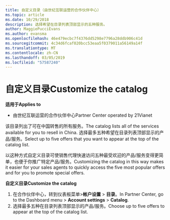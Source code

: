 ```yaml
---
title: 自定义目录（由世纪互联运营的合作伙伴中心）
ms.topic: article
ms.date: 10/29/2018
description: 选择希望在目录列表顶部显示的五种服务。
author: MaggiePucciEvans
ms.author: evansma
ms.openlocfilehash: 46e479ecbc7f4376dd5298e7796a28ddb906c41d
ms.sourcegitcommit: 4c34d6fcaf020bcc53eaa5f0379011a56149a14f
ms.translationtype: MT
ms.contentlocale: zh-CN
ms.lasthandoff: 03/05/2019
ms.locfileid: "57587240"
---
```

# <a name="customize-the-catalog"></a><span data-ttu-id="9a5e8-103">自定义目录</span><span class="sxs-lookup"><span data-stu-id="9a5e8-103">Customize the catalog</span></span>

<span data-ttu-id="9a5e8-104">**适用于**</span><span class="sxs-lookup"><span data-stu-id="9a5e8-104">**Applies to**</span></span>

-   <span data-ttu-id="9a5e8-105">由世纪互联运营的合作伙伴中心</span><span class="sxs-lookup"><span data-stu-id="9a5e8-105">Partner Center operated by 21Vianet</span></span>


<span data-ttu-id="9a5e8-106">该目录列出了可在中国转售的所有服务。</span><span class="sxs-lookup"><span data-stu-id="9a5e8-106">The catalog lists all of the services available for you to resell in China.</span></span> <span data-ttu-id="9a5e8-107">选择最多五种希望在目录列表顶部显示的产品/服务。</span><span class="sxs-lookup"><span data-stu-id="9a5e8-107">Select up to five offers that you want to appear at the top of the catalog list.</span></span> 

<span data-ttu-id="9a5e8-108">以这种方式自定义目录可使销售代理快速访问五种最受欢迎的产品/服务变得更简单，也便于你推广特定产品/服务。</span><span class="sxs-lookup"><span data-stu-id="9a5e8-108">Customizing the catalog in this way makes it easier for your sales agents to quickly access the five most popular offers and for you to promote special offers.</span></span> 

<span data-ttu-id="9a5e8-109">**自定义目录**</span><span class="sxs-lookup"><span data-stu-id="9a5e8-109">**Customize the catalog**</span></span>

1.  <span data-ttu-id="9a5e8-110">在合作伙伴中心，转到仪表板菜单&gt;**帐户设置** &gt; **目录**。</span><span class="sxs-lookup"><span data-stu-id="9a5e8-110">In Partner Center, go to the Dashboard menu &gt; **Account settings** &gt; **Catalog**.</span></span>
2.  <span data-ttu-id="9a5e8-111">选择最多五种在目录列表顶部显示的产品/服务。</span><span class="sxs-lookup"><span data-stu-id="9a5e8-111">Choose up to five offers to appear at the top of the catalog list.</span></span>

 

 




